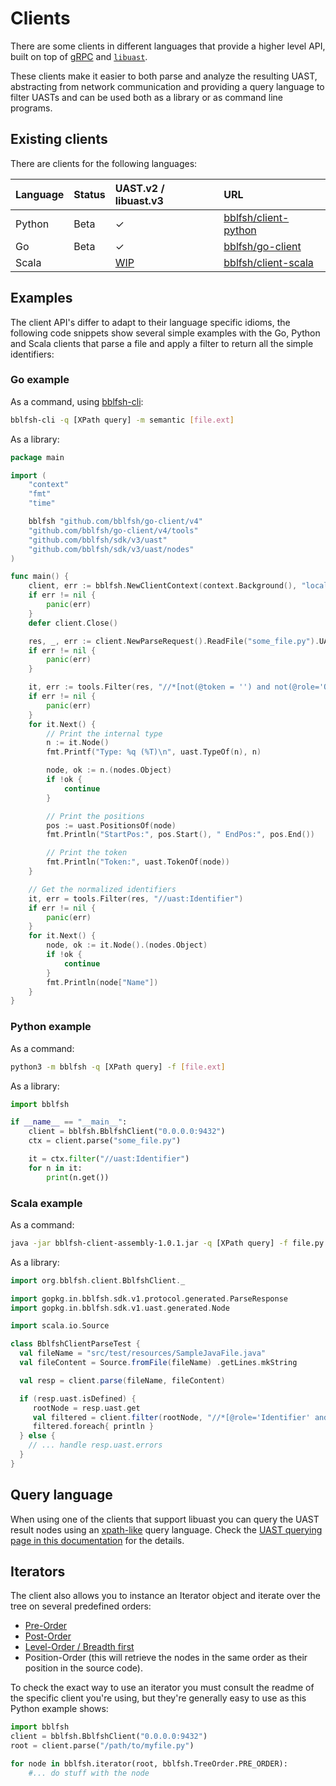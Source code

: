 # Clients

There are some clients in different languages that provide a higher level API, built on top of [gRPC](https://grpc.io) and [`libuast`](https://github.com/bblfsh/libuast).

These clients make it easier to both parse and analyze the resulting UAST, abstracting from network communication and providing a query language to filter UASTs and can be used both as a library or as command line programs.

## Existing clients

There are clients for the following languages:

| Language | Status | UAST.v2 / libuast.v3 | URL |
| :--- | :--- | :--- | :--- |
| Python |  Beta | ✓ | [bblfsh/client-python](https://github.com/bblfsh/client-python) |
| Go | Beta | ✓ | [bblfsh/go-client](https://github.com/bblfsh/go-client) |
| Scala |  | [WIP](https://github.com/bblfsh/client-scala/pull/76)  | [bblfsh/client-scala](https://github.com/bblfsh/client-scala) |

## Examples

The client API's differ to adapt to their language specific idioms, the following code snippets show several simple examples with the Go, Python and Scala clients that parse a file and apply a filter to return all the simple identifiers:

### Go example

As a command, using [bblfsh-cli](https://github.com/bblfsh/go-client#cli):

```bash
bblfsh-cli -q [XPath query] -m semantic [file.ext]
```

As a library:

```go
package main

import (
	"context"
	"fmt"
	"time"

	bblfsh "github.com/bblfsh/go-client/v4"
	"github.com/bblfsh/go-client/v4/tools"
	"github.com/bblfsh/sdk/v3/uast"
	"github.com/bblfsh/sdk/v3/uast/nodes"
)

func main() {
	client, err := bblfsh.NewClientContext(context.Background(), "localhost:9432")
	if err != nil {
		panic(err)
	}
    defer client.Close()

	res, _, err := client.NewParseRequest().ReadFile("some_file.py").UAST()
	if err != nil {
		panic(err)
	}

	it, err := tools.Filter(res, "//*[not(@token = '') and not(@role='Qualified')]")
	if err != nil {
		panic(err)
	}
	for it.Next() {
		// Print the internal type
		n := it.Node()
		fmt.Printf("Type: %q (%T)\n", uast.TypeOf(n), n)

		node, ok := n.(nodes.Object)
		if !ok {
			continue
		}

		// Print the positions
		pos := uast.PositionsOf(node)
		fmt.Println("StartPos:", pos.Start(), " EndPos:", pos.End())

		// Print the token
		fmt.Println("Token:", uast.TokenOf(node))
	}

	// Get the normalized identifiers
	it, err = tools.Filter(res, "//uast:Identifier")
	if err != nil {
		panic(err)
	}
	for it.Next() {
		node, ok := it.Node().(nodes.Object)
		if !ok {
			continue
		}
		fmt.Println(node["Name"])
	}
}
```

### Python example

As a command:

```bash
python3 -m bblfsh -q [XPath query] -f [file.ext]
```

As a library:

```python
import bblfsh

if __name__ == "__main__":
    client = bblfsh.BblfshClient("0.0.0.0:9432")
    ctx = client.parse("some_file.py")

    it = ctx.filter("//uast:Identifier")
    for n in it:
        print(n.get())
```

### Scala example

As a command:

```bash
java -jar bblfsh-client-assembly-1.0.1.jar -q [XPath query] -f file.py
```

As a library:

```scala
import org.bblfsh.client.BblfshClient._

import gopkg.in.bblfsh.sdk.v1.protocol.generated.ParseResponse
import gopkg.in.bblfsh.sdk.v1.uast.generated.Node

import scala.io.Source

class BblfshClientParseTest {
  val fileName = "src/test/resources/SampleJavaFile.java"
  val fileContent = Source.fromFile(fileName) .getLines.mkString

  val resp = client.parse(fileName, fileContent)

  if (resp.uast.isDefined) {
     rootNode = resp.uast.get
     val filtered = client.filter(rootNode, "//*[@role='Identifier' and not(@role='Qualified')]")
     filtered.foreach{ println }
  } else {
    // ... handle resp.uast.errors
  }
}
```

## Query language

When using one of the clients that support libuast you can query the UAST result nodes using an [xpath-like](https://www.w3.org/TR/xpath/) query language. Check the [UAST querying page in this documentation](uast-querying.md) for the details.

## Iterators

The client also allows you to instance an Iterator object and iterate over the tree on several predefined orders:

* [Pre-Order](https://en.wikipedia.org/wiki/Tree_traversal#Pre-order)
* [Post-Order](https://en.wikipedia.org/wiki/Tree_traversal#Post-order)
* [Level-Order / Breadth first](https://en.wikipedia.org/wiki/Tree_traversal#Breadth-first_search)
* Position-Order \(this will retrieve the nodes in the same order as their position in the source code\).

To check the exact way to use an iterator you must consult the readme of the specific client you're using, but they're generally easy to use as this Python example shows:

```python
import bblfsh
client = bblfsh.BblfshClient("0.0.0.0:9432")
root = client.parse("/path/to/myfile.py")

for node in bblfsh.iterator(root, bblfsh.TreeOrder.PRE_ORDER):
    #... do stuff with the node
```

